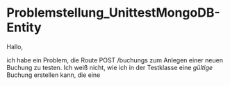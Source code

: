Problemstellung_UnittestMongoDB-Entity
======================================

Hallo,

ich habe ein Problem,  die Route POST /buchungs zum Anlegen einer neuen Buchung zu testen.
Ich weiß nicht, wie ich in der Testklasse eine _gültige_ Buchung erstellen kann, die eine 